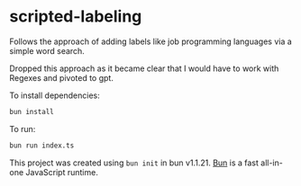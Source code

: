 # scripted-labeling

Follows the approach of adding labels like job programming languages via a simple word search.

Dropped this approach as it became clear that I would have to work with Regexes and pivoted to gpt.

To install dependencies:

```bash
bun install
```

To run:

```bash
bun run index.ts
```

This project was created using `bun init` in bun v1.1.21. [Bun](https://bun.sh) is a fast all-in-one JavaScript runtime.
